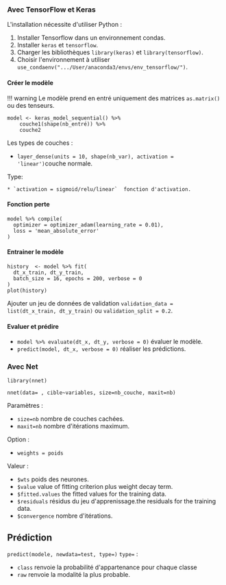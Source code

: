 ### Avec TensorFlow et Keras

L'installation nécessite d'utiliser Python :

1. Installer Tensorflow dans un environnement condas.
2. Installer `keras` et `tensorflow`.
3. Charger les bibliothèques `library(keras)` et `library(tensorflow)`.
4. Choisir l'environnement à utiliser `use_condaenv(".../User/anaconda3/envs/env_tensorflow/")`.

#### Créer le modèle 

!!! warning
    Le modèle prend en entré uniquement des matrices `as.matrix()` ou des tenseurs.

```
model <- keras_model_sequential() %>%
    couche1(shape(nb_entré)) %>%
    couche2
```

Les types de couches :

* `layer_dense(units = 10, shape(nb_var), activation = 'linear')`couche normale.
    
Type: 

    * `activation = sigmoid/relu/linear`  fonction d'activation.

#### Fonction perte

```
model %>% compile(
  optimizer = optimizer_adam(learning_rate = 0.01),
  loss = 'mean_absolute_error'
)
```

#### Entrainer le modèle

```
history  <- model %>% fit(
  dt_x_train, dt_y_train,
  batch_size = 16, epochs = 200, verbose = 0
)
plot(history)
```

Ajouter un jeu de données de validation `validation_data = list(dt_x_train, dt_y_train)` ou `validation_split = 0.2`.

#### Evaluer et prédire

* `model %>% evaluate(dt_x, dt_y, verbose = 0)` évaluer le modèle.
* `predict(model, dt_x, verbose = 0)` réaliser les prédictions.

### Avec Net

`library(nnet)`

```
nnet(data= , cible~variables, size=nb_couche, maxit=nb)
```
Paramètres :
* `size=nb` nombre de couches cachées.
* `maxit=nb` nombre d'itérations maximum.

Option :

* `weights = poids` 

Valeur :

* `$wts` poids des neurones.
* `$value` value of fitting criterion plus weight decay term.
* `$fitted.values` the fitted values for the training data.
* `$residuals` résidus du jeu d'apprenissage.the residuals for the training data.
* `$convergence` nombre d'itérations.

## Prédiction 

`predict(modele, newdata=test, type=)`
`type=` :
* `class` renvoie la probabilité d'appartenance pour chaque classe
* `raw` renvoie la modalité la plus probable.
